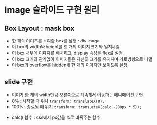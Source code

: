 # Image 슬라이드 구현 원리

## Box Layout : mask box

- 한 개의 이미즈를 보여줄 box를 설정 : div.image
- 이 box의 width와 height를 한 개의 이미지 크기와
  일치시킴
- 이 box 내부에 이미지를 배치하고, display 속성을
  flex로 설정
- 이 box 크기와 관계없이 이미지들은 자신의 크기를
  유지하며 가로방향으로 나열
- 이 box의 overflow를 hidden해 한 개의 이미지만
  보이도록 설정

## slide 구현

- 이미지 한 개의 width만큼 오른쪽으로 계속해서
  이동하는 애니메이션 구현
- 0% : 시작할 때 위치 `transform: translateX(0);`
- 100% : 종료될 때 위치 `transform: translateX(calc(-200px * 5));`

* calc() 함수 : css에서 px값을 %로 바꿔주는 함수
